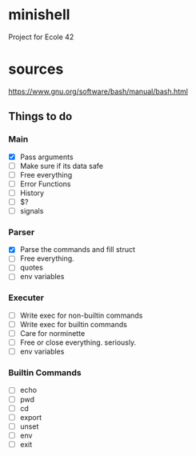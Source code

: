 # minishell
Project for Ecole 42 

# sources
https://www.gnu.org/software/bash/manual/bash.html

## Things to do
### Main
- [x] Pass arguments
- [ ] Make sure if its data safe
- [ ] Free everything
- [ ] Error Functions
- [ ] History
- [ ] $?
- [ ] signals
### Parser
- [x] Parse the commands and fill struct
- [ ] Free everything.
- [ ] quotes
- [ ] env variables
### Executer 
- [ ] Write exec for non-builtin commands
- [ ] Write exec for builtin commands
- [ ] Care for norminette
- [ ] Free or close everything. seriously.
- [ ] env variables
### Builtin Commands
- [ ] echo
- [ ] pwd
- [ ] cd
- [ ] export
- [ ] unset
- [ ] env
- [ ] exit

